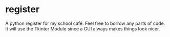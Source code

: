 # register
A python register for my school café. Feel free to borrow any parts of code. It will use the Tkinter Module since a GUI always makes things look nicer.
